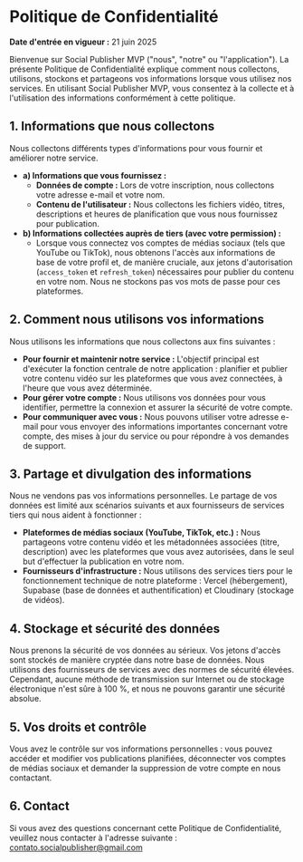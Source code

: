 # Politique de Confidentialité
**Date d'entrée en vigueur :** 21 juin 2025

Bienvenue sur Social Publisher MVP ("nous", "notre" ou "l'application"). La présente Politique de Confidentialité explique comment nous collectons, utilisons, stockons et partageons vos informations lorsque vous utilisez nos services. En utilisant Social Publisher MVP, vous consentez à la collecte et à l'utilisation des informations conformément à cette politique.

## 1. Informations que nous collectons
Nous collectons différents types d'informations pour vous fournir et améliorer notre service.
* **a) Informations que vous fournissez :**
  * **Données de compte :** Lors de votre inscription, nous collectons votre adresse e-mail et votre nom.
  * **Contenu de l'utilisateur :** Nous collectons les fichiers vidéo, titres, descriptions et heures de planification que vous nous fournissez pour publication.
* **b) Informations collectées auprès de tiers (avec votre permission) :**
  * Lorsque vous connectez vos comptes de médias sociaux (tels que YouTube ou TikTok), nous obtenons l'accès aux informations de base de votre profil et, de manière cruciale, aux jetons d'autorisation (`access_token` et `refresh_token`) nécessaires pour publier du contenu en votre nom. Nous ne stockons pas vos mots de passe pour ces plateformes.

## 2. Comment nous utilisons vos informations
Nous utilisons les informations que nous collectons aux fins suivantes :
* **Pour fournir et maintenir notre service :** L'objectif principal est d'exécuter la fonction centrale de notre application : planifier et publier votre contenu vidéo sur les plateformes que vous avez connectées, à l'heure que vous avez déterminée.
* **Pour gérer votre compte :** Nous utilisons vos données pour vous identifier, permettre la connexion et assurer la sécurité de votre compte.
* **Pour communiquer avec vous :** Nous pouvons utiliser votre adresse e-mail pour vous envoyer des informations importantes concernant votre compte, des mises à jour du service ou pour répondre à vos demandes de support.

## 3. Partage et divulgation des informations
Nous ne vendons pas vos informations personnelles. Le partage de vos données est limité aux scénarios suivants et aux fournisseurs de services tiers qui nous aident à fonctionner :
* **Plateformes de médias sociaux (YouTube, TikTok, etc.) :** Nous partageons votre contenu vidéo et les métadonnées associées (titre, description) avec les plateformes que vous avez autorisées, dans le seul but d'effectuer la publication en votre nom.
* **Fournisseurs d'infrastructure :** Nous utilisons des services tiers pour le fonctionnement technique de notre plateforme : Vercel (hébergement), Supabase (base de données et authentification) et Cloudinary (stockage de vidéos).

## 4. Stockage et sécurité des données
Nous prenons la sécurité de vos données au sérieux. Vos jetons d'accès sont stockés de manière cryptée dans notre base de données. Nous utilisons des fournisseurs de services avec des normes de sécurité élevées. Cependant, aucune méthode de transmission sur Internet ou de stockage électronique n'est sûre à 100 %, et nous ne pouvons garantir une sécurité absolue.

## 5. Vos droits et contrôle
Vous avez le contrôle sur vos informations personnelles : vous pouvez accéder et modifier vos publications planifiées, déconnecter vos comptes de médias sociaux et demander la suppression de votre compte en nous contactant.

## 6. Contact
Si vous avez des questions concernant cette Politique de Confidentialité, veuillez nous contacter à l'adresse suivante : contato.socialpublisher@gmail.com